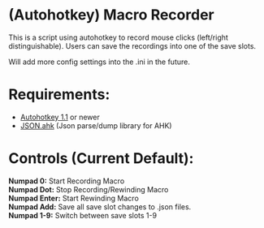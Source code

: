 # (Autohotkey) Macro Recorder
<p> This is a script using autohotkey to record mouse clicks (left/right distinguishable).
Users can save the recordings into one of the save slots.

Will add more config settings into the .ini in the future.
</p>

# Requirements:
<ul>
  <li><a href="https://www.autohotkey.com/">Autohotkey 1.1</a> or newer</li>
  <li><a href="https://github.com/cocobelgica/AutoHotkey-JSON">JSON.ahk</a> (Json parse/dump library for AHK)</li>
</ul>

# Controls (Current Default):
<div>
  <strong>Numpad 0:</strong> Start Recording Macro <br>
  <strong>Numpad Dot:</strong> Stop Recording/Rewinding Macro  <br>
  <strong>Numpad Enter:</strong> Start Rewinding Macro <br>
  <strong>Numpad Add:</strong> Save all save slot changes to .json files. <br>
  <strong>Numpad 1-9:</strong> Switch between save slots 1-9 <br>
</div>
